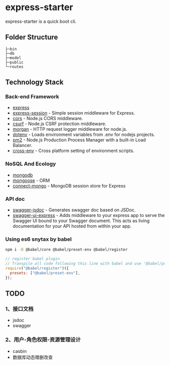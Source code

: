 # express-starter

express-starter is a quick boot cli.

## Folder Structure

```
├─bin
├─db
├─model
├─public
└─routes
```

## Technology Stack

### Back-end Framework

- [express](https://github.com/expressjs/express)
- [express-session](https://github.com/expressjs/session) - Simple session middleware for Express.
- [cors](https://github.com/expressjs/cors) - Node.js CORS middleware.
- [csurf](https://github.com/expressjs/csurf) - Node.js CSRF protection middleware.
- [morgan](https://github.com/expressjs/morgan) - HTTP request logger middleware for node.js.
- [dotenv](https://github.com/motdotla/dotenv) - Loads environment variables from .env for nodejs projects.
- [pm2](https://github.com/Unitech/pm2) - Node.js Production Process Manager with a built-in Load Balancer.
- [cross-env](https://github.com/kentcdodds/cross-env) - Cross platform setting of environment scripts.

### NoSQL And Ecology

- [mongodb](https://github.com/mongodb/mongo)
- [mongoose](https://github.com/Automattic/mongoose) - ORM
- [connect-mongo](https://github.com/jdesboeufs/connect-mongo) - MongoDB session store for Express

### API doc

- [swagger-jsdoc](https://github.com/Surnet/swagger-jsdoc) - Generates swagger doc based on JSDoc.
- [swagger-ui-express](https://github.com/scottie1984/swagger-ui-express) - Adds middleware to your express app to serve the Swagger UI bound to your Swagger document. This acts as living documentation for your API hosted from within your app.

### Using es6 snytax by babel

```bash
npm i -D @babel/core @babel/preset-env @babel/register
```

```js
// register babel plugin
// Transpile all code following this line with babel and use '@babel/preset-env' (aka ES6) preset.
require("@babel/register")({
  presets: ["@babel/preset-env"],
});
```

## TODO

### 1、接口文档

- jsdoc
- swagger

### 2、用户-角色权限-资源管理设计

- casbin
- 数据库动态赠删改查

